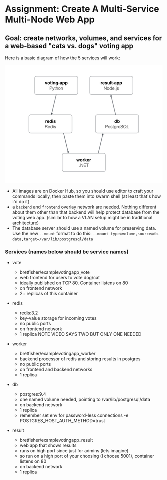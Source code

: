 # Assignment: Create A Multi-Service Multi-Node Web App

## Goal: create networks, volumes, and services for a web-based "cats vs. dogs" voting app

Here is a basic diagram of how the 5 services will work:

![diagram](./architecture.png)

- All images are on Docker Hub, so you should use editor to craft your commands locally,
then paste them into swarm shell (at least that's how I'd do it)
- a `backend` and `frontend` overlay network are needed.
Nothing different about them other than that backend will help protect database from the voting web app.
(similar to how a VLAN setup might be in traditional architecture)
- The database server should use a named volume for preserving data.
Use the new `--mount` format to do this: `--mount type=volume,source=db-data,target=/var/lib/postgresql/data`

### Services (names below should be service names)

- vote
  - bretfisher/examplevotingapp_vote
  - web frontend for users to vote dog/cat
  - ideally published on TCP 80. Container listens on 80
  - on frontend network
  - 2+ replicas of this container

- redis
  - redis:3.2
  - key-value storage for incoming votes
  - no public ports
  - on frontend network
  - 1 replica NOTE VIDEO SAYS TWO BUT ONLY ONE NEEDED

- worker
  - bretfisher/examplevotingapp_worker
  - backend processor of redis and storing results in postgres
  - no public ports
  - on frontend and backend networks
  - 1 replica

- db
  - postgres:9.4
  - one named volume needed, pointing to /var/lib/postgresql/data
  - on backend network
  - 1 replica
  - remember set env for password-less connections -e POSTGRES_HOST_AUTH_METHOD=trust

- result
  - bretfisher/examplevotingapp_result
  - web app that shows results
  - runs on high port since just for admins (lets imagine)
  - so run on a high port of your choosing (I choose 5001), container listens on 80
  - on backend network
  - 1 replica
